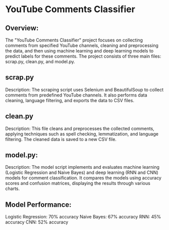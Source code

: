 # YouTube Comments Classifier

## Overview:
The "YouTube Comments Classifier" project focuses on collecting comments from specified YouTube channels, cleaning and preprocessing the data, and then using machine learning and deep learning models to predict labels for these comments. The project consists of three main files: scrap.py, clean.py, and model.py.

## scrap.py
Description: The scraping script uses Selenium and BeautifulSoup to collect comments from predefined YouTube channels. It also performs data cleaning, language filtering, and exports the data to CSV files.

## clean.py
Description: This file cleans and preprocesses the collected comments, applying techniques such as spell checking, lemmatization, and language filtering. The cleaned data is saved to a new CSV file.

## model.py:
Description: The model script implements and evaluates machine learning (Logistic Regression and Naive Bayes) and deep learning (RNN and CNN) models for comment classification. It compares the models using accuracy scores and confusion matrices, displaying the results through various charts.

## Model Performance:
Logistic Regression: 70% accuracy
Naive Bayes: 67% accuracy
RNN: 45% accuracy
CNN: 52% accuracy
